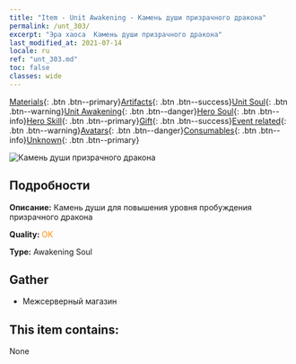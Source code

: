 ```yaml
---
title: "Item - Unit Awakening - Камень души призрачного дракона"
permalink: /unt_303/
excerpt: "Эра хаоса  Камень души призрачного дракона"
last_modified_at: 2021-07-14
locale: ru
ref: "unt_303.md"
toc: false
classes: wide
---
```

 [Materials](/ItemsRU/){: .btn .btn--primary}[Artifacts](/ItemsRU/Artifacts/){: .btn .btn--success}[Unit Soul](/ItemsRU/UnitSoul/){: .btn .btn--warning}[Unit Awakening](/ItemsRU/UnitAwakening/){: .btn .btn--danger}[Hero Soul](/ItemsRU/HeroSoul/){: .btn .btn--info}[Hero Skill](/ItemsRU/HeroSkill/){: .btn .btn--primary}[Gift](/ItemsRU/Gift/){: .btn .btn--success}[Event related](/ItemsRU/Events/){: .btn .btn--warning}[Avatars](/ItemsRU/Avatars/){: .btn .btn--danger}[Consumables](/ItemsRU/Consumables/){: .btn .btn--info}[Unknown](/ItemsRU/Unknown/){: .btn .btn--primary}

 ![Камень души призрачного дракона](/images/u/tia_gulong.jpg)

## Подробности
 **Описание:** Камень души для повышения уровня пробуждения призрачного дракона

 **Quality:** <span style="color: #FF8C00">OK</span>

 **Type:** Awakening Soul

## Gather

*    Межсерверный магазин 

## This item contains:

  None

